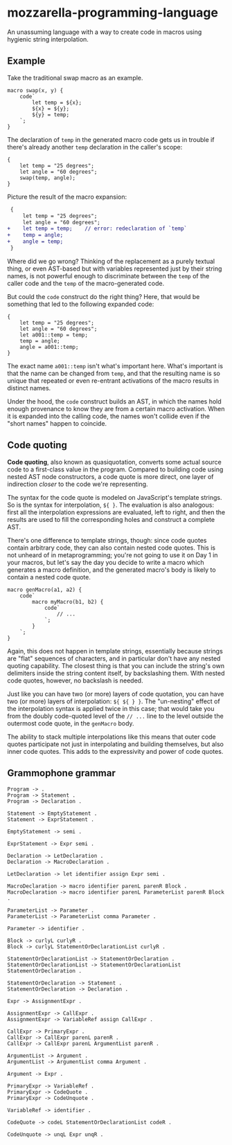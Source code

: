 # mozzarella-programming-language

An unassuming language with a way to create code in macros using hygienic
string interpolation.

## Example

Take the traditional swap macro as an example.

```
macro swap(x, y) {
    code`
        let temp = ${x};
        ${x} = ${y};
        ${y} = temp;
    `;
}
```

The declaration of `temp` in the generated macro code gets us in
trouble if there's already another `temp` declaration in the caller's scope:

```
{
    let temp = "25 degrees";
    let angle = "60 degrees";
    swap(temp, angle);
}
```

Picture the result of the macro expansion:

```diff
 {
     let temp = "25 degrees";
     let angle = "60 degrees";
+    let temp = temp;    // error: redeclaration of `temp`
+    temp = angle;
+    angle = temp;
 }
```

Where did we go wrong? Thinking of the replacement as a purely textual thing,
or even AST-based but with variables represented just by their string names,
is not powerful enough to discriminate between the `temp` of the caller code
and the `temp` of the macro-generated code.

But could the `code` construct do the right thing? Here, that would be
something that led to the following expanded code:

```
{
    let temp = "25 degrees";
    let angle = "60 degrees";
    let a001::temp = temp;
    temp = angle;
    angle = a001::temp;
}
```

The exact name `a001::temp` isn't what's important here. What's important is
that the name can be changed from `temp`, and that the resulting name is so
unique that repeated or even re-entrant activations of the macro results in
distinct names.

Under the hood, the `code` construct builds an AST, in which the names hold
enough provenance to know they are from a certain macro activation. When it
is expanded into the calling code, the names won't collide even if the "short
names" happen to coincide.

## Code quoting

**Code quoting**, also known as quasiquotation, converts some actual source
code to a first-class value in the program. Compared to building code using
nested AST node constructors, a code quote is more direct, one layer of
indirection _closer_ to the code we're representing.

The syntax for the code quote is modeled on JavaScript's template strings. So
is the syntax for interpolation, `${ }`. The evaluation is also analogous:
first all the interpolation expressions are evaluated, left to right, and then
the results are used to fill the corresponding holes and construct a complete
AST.

There's one difference to template strings, though: since code quotes contain
arbitrary code, they can also contain nested code quotes. This is not unheard
of in metaprogramming; you're not going to use it on Day 1 in your macros, but
let's say the day you decide to write a macro which generates a macro
definition, and the generated macro's body is likely to contain a nested code
quote.

```
macro genMacro(a1, a2) {
    code`
        macro myMacro(b1, b2) {
            code`
                // ...
            `;
        }
    `;
}
```

Again, this does not happen in template strings, essentially because strings
are "flat" sequences of characters, and in particular don't have any nested
quoting capability. The closest thing is that you can include the string's own
delimiters inside the string content itself, by backslashing them. With nested
code quotes, however, no backslash is needed.

Just like you can have two (or more) layers of code quotation, you can have two
(or more) layers of interpolation: `${ ${ } }`. The "un-nesting" effect of the
interpolation syntax is applied twice in this case; that would take you from
the doubly code-quoted level of the `// ...` line to the level outside the
outermost code quote, in the `genMacro` body.

The ability to stack multiple interpolations like this means that outer code
quotes participate not just in interpolating and building themselves, but also
inner code quotes. This adds to the expressivity and power of code quotes.

## Grammophone grammar

```
Program -> .
Program -> Statement .
Program -> Declaration .

Statement -> EmptyStatement .
Statement -> ExprStatement .

EmptyStatement -> semi .

ExprStatement -> Expr semi .

Declaration -> LetDeclaration .
Declaration -> MacroDeclaration .

LetDeclaration -> let identifier assign Expr semi .

MacroDeclaration -> macro identifier parenL parenR Block .
MacroDeclaration -> macro identifier parenL ParameterList parenR Block .

ParameterList -> Parameter .
ParameterList -> ParameterList comma Parameter .

Parameter -> identifier .

Block -> curlyL curlyR .
Block -> curlyL StatementOrDeclarationList curlyR .

StatementOrDeclarationList -> StatementOrDeclaration .
StatementOrDeclarationList -> StatementOrDeclarationList StatementOrDeclaration .

StatementOrDeclaration -> Statement .
StatementOrDeclaration -> Declaration .

Expr -> AssignmentExpr .

AssignmentExpr -> CallExpr .
AssignmentExpr -> VariableRef assign CallExpr .

CallExpr -> PrimaryExpr .
CallExpr -> CallExpr parenL parenR .
CallExpr -> CallExpr parenL ArgumentList parenR .

ArgumentList -> Argument .
ArgumentList -> ArgumentList comma Argument .

Argument -> Expr .

PrimaryExpr -> VariableRef .
PrimaryExpr -> CodeQuote .
PrimaryExpr -> CodeUnquote .

VariableRef -> identifier .

CodeQuote -> codeL StatementOrDeclarationList codeR .

CodeUnquote -> unqL Expr unqR .
```
